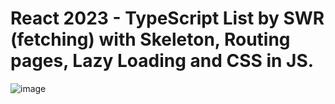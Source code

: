 # React 2023 - TypeScript List by SWR (fetching) with Skeleton, Routing pages, Lazy Loading and CSS in JS.

![image](https://github.com/pGarciaAndres/react-2023/assets/30140745/02887204-f130-4a23-ba65-ea9c5829c7ad)
